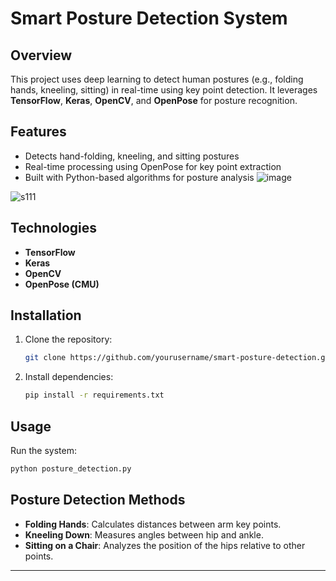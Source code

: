 
# Smart Posture Detection System

## Overview
This project uses deep learning to detect human postures (e.g., folding hands, kneeling, sitting) in real-time using key point detection. It leverages **TensorFlow**, **Keras**, **OpenCV**, and **OpenPose** for posture recognition.

## Features
- Detects hand-folding, kneeling, and sitting postures
- Real-time processing using OpenPose for key point extraction
- Built with Python-based algorithms for posture analysis
  ![image](https://github.com/user-attachments/assets/ab05e546-8587-4aa3-a066-d813685414bc)

![s111](https://github.com/user-attachments/assets/ae99c9c7-0bd4-4f13-a9f4-fe3074fdc074)

## Technologies
- **TensorFlow**
- **Keras**
- **OpenCV**
- **OpenPose (CMU)**

## Installation
1. Clone the repository:
   ```bash
   git clone https://github.com/yourusername/smart-posture-detection.git
   ```
2. Install dependencies:
   ```bash
   pip install -r requirements.txt
   ```

## Usage
Run the system:
```bash
python posture_detection.py
```

## Posture Detection Methods
- **Folding Hands**: Calculates distances between arm key points.
- **Kneeling Down**: Measures angles between hip and ankle.
- **Sitting on a Chair**: Analyzes the position of the hips relative to other points.

---

